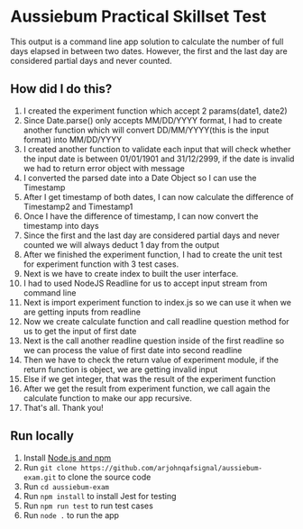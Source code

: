 # Aussiebum Practical Skillset Test

This output is a command line app solution to calculate the number of full days elapsed in between two dates. However, the first and the last day are considered partial days and never counted. 

## How did I do this?
1. I created the experiment function which accept 2 params(date1, date2)
1. Since Date.parse() only accepts MM/DD/YYYY format, I had to create another function which will convert DD/MM/YYYY(this is the input format) into MM/DD/YYYY
1. I created another function to validate each input that will check whether the input date is between 01/01/1901 and 31/12/2999, if the date is invalid we had to return error object with message
1. I converted the parsed date into a Date Object so I can use the Timestamp
1. After I get timestamp of both dates, I can now calculate the difference of Timestamp2 and Timestamp1
1. Once I have the difference of timestamp, I can now convert the timestamp into days
1. Since  the first and the last day are considered partial days and never counted we will always deduct 1 day from the output
1. After we finished the experiment function, I had to create the unit test for experiment function with 3 test cases.
1. Next is we have to create index to built the user interface.
1. I had to used NodeJS Readline for us to accept input stream from command line
1. Next is import experiment function to index.js so we can use it when we are getting inputs from readline
1. Now we create calculate function and call readline question method for us to get the input of first date
1. Next is the call another readline question inside of the first readline so we can process the value of first date into second readline
1. Then we have to check the return value of experiment module, if the return function is object, we are getting invalid input 
1. Else if we get integer, that was the result of the experiment function
1. After we get the result from experiment function, we call again the calculate function to make our app recursive.
1. That's all. Thank you!

## Run locally

1. Install [Node.js and npm](https://nodejs.org/)
1. Run `git clone https://github.com/arjohnqafsignal/aussiebum-exam.git` to clone the source code
1. Run `cd aussiebum-exam`
1. Run `npm install` to install Jest for testing
1. Run `npm run test` to run test cases
1. Run `node .` to run the app

